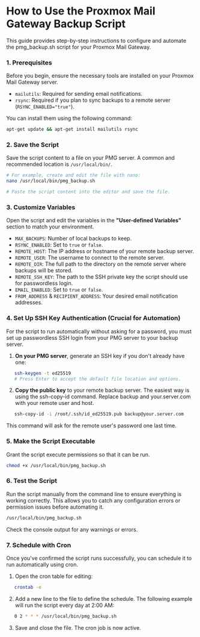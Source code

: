 # **How to Use the Proxmox Mail Gateway Backup Script**

This guide provides step-by-step instructions to configure and automate the pmg\_backup.sh script for your Proxmox Mail Gateway.

### **1\. Prerequisites**

Before you begin, ensure the necessary tools are installed on your Proxmox Mail Gateway server.

* `mailutils`: Required for sending email notifications.  
* `rsync`: Required if you plan to sync backups to a remote server (`RSYNC_ENABLED="true"`).

You can install them using the following command:
```bash
apt-get update && apt-get install mailutils rsync
```

### **2\. Save the Script**

Save the script content to a file on your PMG server. A common and recommended location is `/usr/local/bin/`.

```bash
# For example, create and edit the file with nano:  
nano /usr/local/bin/pmg_backup.sh

# Paste the script content into the editor and save the file.
```

### **3\. Customize Variables**

Open the script and edit the variables in the **"User-defined Variables"** section to match your environment.

* `MAX_BACKUPS`: Number of local backups to keep.  
* `RSYNC_ENABLED`: Set to `true` or `false`.  
* `REMOTE_HOST`: The IP address or hostname of your remote backup server.  
* `REMOTE_USER`: The username to connect to the remote server.  
* `REMOTE_DIR`: The full path to the directory on the remote server where backups will be stored.  
* `REMOTE_SSH_KEY`: The path to the SSH private key the script should use for passwordless login.  
* `EMAIL_ENABLED`: Set to `true` or `false`.  
* `FROM_ADDRESS` & `RECIPIENT_ADDRESS`: Your desired email notification addresses.

### **4\. Set Up SSH Key Authentication (Crucial for Automation)**

For the script to run automatically without asking for a password, you must set up passwordless SSH login from your PMG server to your backup server.

1. **On your PMG server**, generate an SSH key if you don't already have one:  
```bash
   ssh-keygen -t ed25519  
   # Press Enter to accept the default file location and options.
```

2. **Copy the public key** to your remote backup server. The easiest way is using the ssh-copy-id command. Replace backup and your.server.com with your remote user and host.  
```bash
   ssh-copy-id -i /root/.ssh/id_ed25519.pub backup@your.server.com
```
This command will ask for the remote user's password one last time.

### **5\. Make the Script Executable**

Grant the script execute permissions so that it can be run.
```bash
chmod +x /usr/local/bin/pmg_backup.sh
```

### **6\. Test the Script**

Run the script manually from the command line to ensure everything is working correctly. This allows you to catch any configuration errors or permission issues before automating it.
```bash
/usr/local/bin/pmg_backup.sh
```
Check the console output for any warnings or errors.

### **7\. Schedule with Cron**

Once you've confirmed the script runs successfully, you can schedule it to run automatically using cron.

1. Open the cron table for editing:  
```bash
   crontab -e
```

2. Add a new line to the file to define the schedule. The following example will run the script every day at 2:00 AM:  
```bash
   0 2 * * * /usr/local/bin/pmg_backup.sh
```

3. Save and close the file. The cron job is now active.

